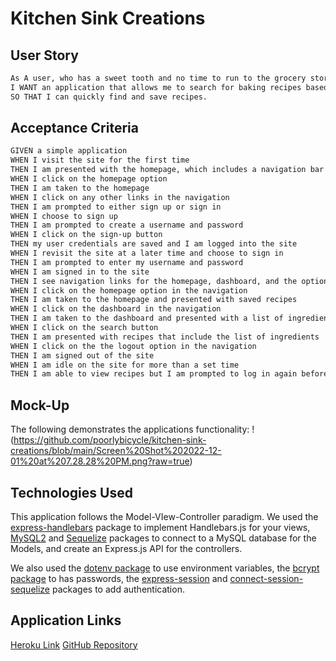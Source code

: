 # Kitchen Sink Creations

## User Story
```md
As A user, who has a sweet tooth and no time to run to the grocery store
I WANT an application that allows me to search for baking recipes based on the ingredients I have on hand.
SO THAT I can quickly find and save recipes.
```

## Acceptance Criteria
```md
GIVEN a simple application
WHEN I visit the site for the first time
THEN I am presented with the homepage, which includes a navigation bar and the option to log in
WHEN I click on the homepage option
THEN I am taken to the homepage
WHEN I click on any other links in the navigation
THEN I am prompted to either sign up or sign in
WHEN I choose to sign up
THEN I am prompted to create a username and password
WHEN I click on the sign-up button
THEN my user credentials are saved and I am logged into the site
WHEN I revisit the site at a later time and choose to sign in
THEN I am prompted to enter my username and password
WHEN I am signed in to the site
THEN I see navigation links for the homepage, dashboard, and the option to log out
WHEN I click on the homepage option in the navigation
THEN I am taken to the homepage and presented with saved recipes
WHEN I click on the dashboard in the navigation
THEN I am taken to the dashboard and presented with a list of ingredients I can choose from
WHEN I click on the search button
THEN I am presented with recipes that include the list of ingredients 
WHEN I click on the the logout option in the navigation
THEN I am signed out of the site
WHEN I am idle on the site for more than a set time
THEN I am able to view recipes but I am prompted to log in again before I can search more recipes
```
## Mock-Up

The following demonstrates the applications functionality:
!(https://github.com/poorlybicycle/kitchen-sink-creations/blob/main/Screen%20Shot%202022-12-01%20at%207.28.28%20PM.png?raw=true)

## Technologies Used
This application follows the Model-VIew-Controller paradigm. We used the [express-handlebars](https://www.npmjs.com/package/express-handlebars) package to implement Handlebars.js for your views, [MySQL2](https://www.npmjs.com/package/mysql2) and [Sequelize](https://www.npmjs.com/package/sequelize) packages to connect to a MySQL database for the Models, and create an Express.js API for the controllers.

We also used the [dotenv package](https://www.npmjs.com/packages/dotenv) to use environment variables, the [bcrypt package](https://www.npmjs.com/package/bcrypt) to has passwords, the [express-session](https://www.npmjs.com/package/express-session) and [connect-session-sequelize](https://www.npmjs.com/package/connect-session-sequelize) packages to add authentication.
## Application Links
[Heroku Link](https://serene-lowlands-41438.herokuapp.com/)
[GitHub Repository](https://github.com/poorlybicycle/kitchen-sink-creations)


